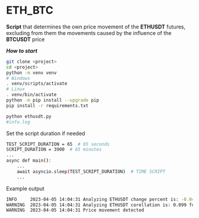 # ETH_BTC

**Script** that determines the own price movement of the **ETHUSDT** futures,  
excluding from them the movements caused by the influence of the **BTCUSDT** price  

***How to start***  
```bash
git clone <project>
cd <project>
python -m venv venv
# Windows
. venv/scripts/activate 
# Linux
. venv/bin/activate
python -m pip install --upgrade pip
pip install -r requirements.txt

python ethusdt.py 
#info.log
```
Set the script duration if needed
```bash
TEST_SCRIPT_DURATION = 65  # 65 seconds
SCRIPT_DURATION = 3900  # 65 minutes
...
async def main():
    ...
    await asyncio.sleep(TEST_SCRIPT_DURATION)  # TIME SCRIPT
    ...
```
Example output
```bash
INFO     2023-04-05 14:04:31 Analyzing ETHUSDT change percent is: -0.049 for last hour
WARNING  2023-04-05 14:04:31 Analyzing ETHUSDT corellation is: 0.099 for last hour
WARNING  2023-04-05 14:04:31 Price movement detected
```